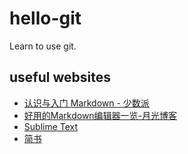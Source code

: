 # hello-git
Learn to use git.

## useful websites
* [认识与入门 Markdown - 少数派](http://sspai.com/25137)
* [好用的Markdown编辑器一览-月光博客](http://www.williamlong.info/archives/4319.html)
* [Sublime Text](http://www.sublimetext.com/)
* [简书](http://www.jianshu.com/)

